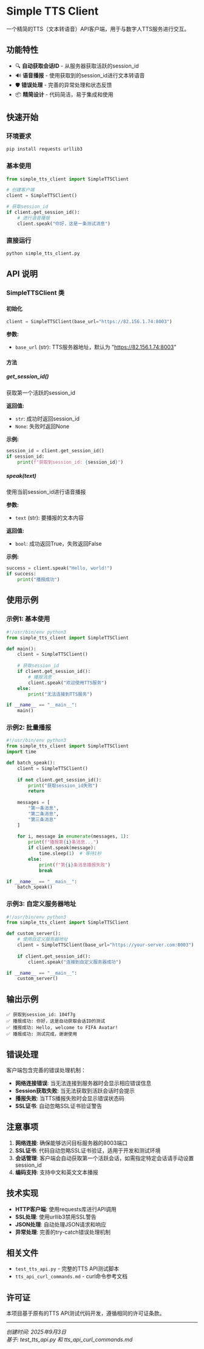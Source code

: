 # Simple TTS Client

一个精简的TTS（文本转语音）API客户端，用于与数字人TTS服务进行交互。

## 功能特性

- 🔍 **自动获取会话ID** - 从服务器获取活跃的session_id
- 🔊 **语音播报** - 使用获取到的session_id进行文本转语音
- 🛡️ **错误处理** - 完善的异常处理和状态反馈
- 📦 **精简设计** - 代码简洁，易于集成和使用

## 快速开始

### 环境要求

```bash
pip install requests urllib3
```

### 基本使用

```python
from simple_tts_client import SimpleTTSClient

# 创建客户端
client = SimpleTTSClient()

# 获取session_id
if client.get_session_id():
    # 进行语音播报
    client.speak("你好，这是一条测试消息")
```

### 直接运行

```bash
python simple_tts_client.py
```

## API 说明

### SimpleTTSClient 类

#### 初始化
```python
client = SimpleTTSClient(base_url="https://82.156.1.74:8003")
```

**参数:**
- `base_url` (str): TTS服务器地址，默认为 "https://82.156.1.74:8003"

#### 方法

##### get_session_id()
获取第一个活跃的session_id

**返回值:**
- `str`: 成功时返回session_id
- `None`: 失败时返回None

**示例:**
```python
session_id = client.get_session_id()
if session_id:
    print(f"获取到session_id: {session_id}")
```

##### speak(text)
使用当前session_id进行语音播报

**参数:**
- `text` (str): 要播报的文本内容

**返回值:**
- `bool`: 成功返回True，失败返回False

**示例:**
```python
success = client.speak("Hello, world!")
if success:
    print("播报成功")
```

## 使用示例

### 示例1: 基本使用
```python
#!/usr/bin/env python3
from simple_tts_client import SimpleTTSClient

def main():
    client = SimpleTTSClient()
    
    # 获取session_id
    if client.get_session_id():
        # 播报消息
        client.speak("欢迎使用TTS服务")
    else:
        print("无法连接到TTS服务")

if __name__ == "__main__":
    main()
```

### 示例2: 批量播报
```python
#!/usr/bin/env python3
from simple_tts_client import SimpleTTSClient
import time

def batch_speak():
    client = SimpleTTSClient()
    
    if not client.get_session_id():
        print("获取session_id失败")
        return
    
    messages = [
        "第一条消息",
        "第二条消息", 
        "第三条消息"
    ]
    
    for i, message in enumerate(messages, 1):
        print(f"播报第{i}条消息...")
        if client.speak(message):
            time.sleep(1)  # 等待1秒
        else:
            print(f"第{i}条消息播报失败")
            break

if __name__ == "__main__":
    batch_speak()
```

### 示例3: 自定义服务器地址
```python
#!/usr/bin/env python3
from simple_tts_client import SimpleTTSClient

def custom_server():
    # 使用自定义服务器地址
    client = SimpleTTSClient(base_url="https://your-server.com:8003")
    
    if client.get_session_id():
        client.speak("连接到自定义服务器成功")

if __name__ == "__main__":
    custom_server()
```

## 输出示例

```
✅ 获取到session_id: 104f7g
✅ 播报成功: 你好，这是自动获取会话ID的测试
✅ 播报成功: Hello, welcome to FIFA Avatar!
✅ 播报成功: 测试完成，谢谢使用
```

## 错误处理

客户端包含完善的错误处理机制：

- **网络连接错误**: 当无法连接到服务器时会显示相应错误信息
- **Session获取失败**: 当无法获取到活跃会话时会提示
- **播报失败**: 当TTS播报失败时会显示错误状态码
- **SSL证书**: 自动忽略SSL证书验证警告

## 注意事项

1. **网络连接**: 确保能够访问目标服务器的8003端口
2. **SSL证书**: 代码自动忽略SSL证书验证，适用于开发和测试环境
3. **会话管理**: 客户端会自动获取第一个活跃会话，如需指定特定会话请手动设置session_id
4. **编码支持**: 支持中文和英文文本播报

## 技术实现

- **HTTP客户端**: 使用requests库进行API调用
- **SSL处理**: 使用urllib3禁用SSL警告
- **JSON处理**: 自动处理JSON请求和响应
- **异常处理**: 完善的try-catch错误处理机制

## 相关文件

- `test_tts_api.py` - 完整的TTS API测试脚本
- `tts_api_curl_commands.md` - curl命令参考文档

## 许可证

本项目基于原有的TTS API测试代码开发，遵循相同的许可证条款。

---

*创建时间: 2025年9月3日*  
*基于: test_tts_api.py 和 tts_api_curl_commands.md*

